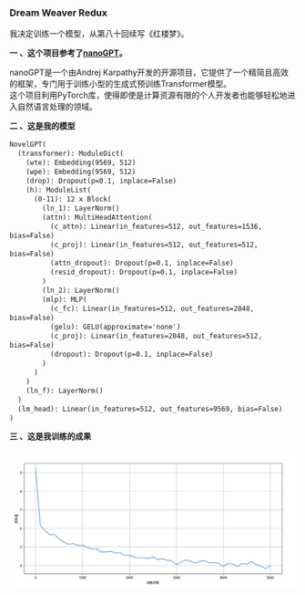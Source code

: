 ### Dream Weaver Redux

我决定训练一个模型，从第八十回续写《红楼梦》。

**一 、这个项目参考了[nanoGPT](https://github.com/karpathy/nanoGPT)。**

nanoGPT是一个由Andrej Karpathy开发的开源项目，它提供了一个精简且高效的框架，专门用于训练小型的生成式预训练Transformer模型。
<br>这个项目利用PyTorch库，使得即使是计算资源有限的个人开发者也能够轻松地进入自然语言处理的领域。

**二 、这是我的模型**

```text
NovelGPT(
  (transformer): ModuleDict(
    (wte): Embedding(9569, 512)
    (wpe): Embedding(9569, 512)
    (drop): Dropout(p=0.1, inplace=False)
    (h): ModuleList(
      (0-11): 12 x Block(
        (ln_1): LayerNorm()
        (attn): MultiHeadAttention(
          (c_attn): Linear(in_features=512, out_features=1536, bias=False)
          (c_proj): Linear(in_features=512, out_features=512, bias=False)
          (attn_dropout): Dropout(p=0.1, inplace=False)
          (resid_dropout): Dropout(p=0.1, inplace=False)
        )
        (ln_2): LayerNorm()
        (mlp): MLP(
          (c_fc): Linear(in_features=512, out_features=2048, bias=False)
          (gelu): GELU(approximate='none')
          (c_proj): Linear(in_features=2048, out_features=512, bias=False)
          (dropout): Dropout(p=0.1, inplace=False)
        )
      )
    )
    (ln_f): LayerNorm()
  )
  (lm_head): Linear(in_features=512, out_features=9569, bias=False)
)
```

**三 、这是我训练的成果**

![](assets/steps_losses2.png)